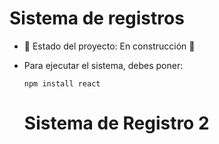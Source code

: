 <h1>Sistema de registros</h1>

- :construction: Estado del proyecto: En construcción :construction:
- Para ejecutar el sistema, debes poner:

  ``` npm install react ```
  <h1>Sistema de Registro 2 </h1>
